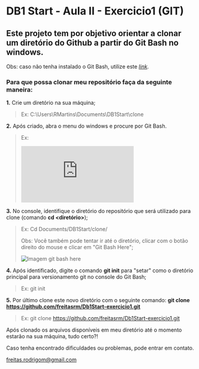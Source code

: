 # DB1 Start - Aula II - Exercicio1 (GIT)

## Este projeto tem por objetivo orientar a clonar um diretório do Github a partir do Git Bash no windows.

Obs: caso não tenha instalado o Git Bash, utilize este *[link](https://git-scm.com/downloads)*.

### Para que possa clonar meu repositório faça da seguinte maneira:

**1.** Crie um diretório na sua máquina;

> Ex: C:\Users\RMartins\Documents\DB1Start\clone

**2.** Após criado, abra o menu do windows e procure por Git Bash.

> Ex:
>
>![Imagem gitbash](https://forum.brathena.org/applications/core/interface/imageproxy/imageproxy.php?img=https://i.imgur.com/jvvJurJ.png&key=a85ff3c8f58b8cb5f42088b003205bb1d25cc822ec5ec2704dc97c2c3fc69706)

**3.** No console, identifique o diretório do repositório que será utilizado para clone (comando **cd <diretório>**);

> Ex: Cd Documents/DB1Start/clone/
>
> Obs: Você também pode tentar ir até o diretório, clicar com o botão direito do mouse e clicar em "Git Bash Here";
>
>![Imagem git bash here](https://www.sitereq.com/uploads/Kanzi/postassets/fadysoliman160hotmailcom_3/git-bash-here-git-gui-here11222017022716.png)

**4.** Após identificado, digite o comando **git init** para "setar" como o diretório principal para versionamento git no console do Git Bash;
> Ex: git init

**5.** Por último clone este novo diretório com o seguinte comando: **git clone https://github.com/freitasrm/Db1Start-exercicio1.git**
> Ex: git clone https://github.com/freitasrm/Db1Start-exercicio1.git

Após clonado os arquivos disponíveis em meu diretório até o momento estarão na sua máquina, tudo certo?!

Caso tenha encontrado dificuldades ou problemas, pode entrar em contato.

freitas.rodrigom@gmail.com
